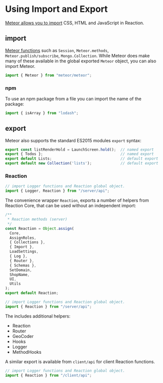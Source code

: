 # Using Import and Export

[Meteor allows you to import](https://guide.meteor.com/structure.html#intro-to-import-export) CSS, HTML and JavaScript in Reaction. 


## import

[Meteor functions](http://docs.meteor.com/api/core.html) such  as `Session`, `Meteor.methods`, `Meteor.publish/subscribe`, `Mongo.Collection`.  While Meteor does make many of these available in the global exported `Meteor` object, you can also import Meteor.

```js
import { Meteor } from "meteor/meteor";
```

### npm

To use an npm package from a file you can import the name of the package:

```js
import { isArray } from "lodash";
```

## export

Meteor also supports the standard ES2015 modules `export` syntax:

```js
export const listRenderHold = LaunchScreen.hold();  // named export
export { Todos };                                   // named export
export default Lists;                               // default export
export default new Collection('lists');             // default export
```

### Reaction 
```js
// import Logger functions and Reaction global object.
import { Logger, Reaction } from "/server/api";
```
The convenience wrapper `Reaction`, exports a number of helpers from Reaction Core, that can be used without an independent import:

```js
/**
 * Reaction methods (server)
 */
const Reaction = Object.assign(
  Core,
  AssignRoles,
  { Collections },
  { Import },
  LoadSettings,
  { Log },
  { Router },
  { Schemas },
  SetDomain,
  ShopName,
  UI,
  Utils
);
export default Reaction;
```
```js
// import Logger functions and Reaction global object.
import { Reaction } from "/server/api";
```
The includes additional helpers:

*   Reaction
*   Router
*   GeoCoder
*   Hooks
*   Logger
*   MethodHooks
 
A similar export is available from `client/api` for client Reaction functions.

```js
// import Logger functions and Reaction global object.
import { Reaction } from "/client/api";
```


